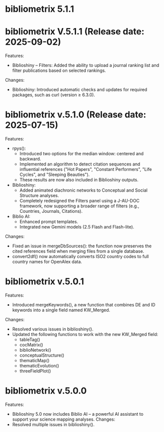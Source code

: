 # bibliometrix 5.1.1

# bibliometrix V.5.1.1 (Release date: 2025-09-02)

Features:
* Biblioshiny – Filters: Added the ability to upload a journal ranking list and filter publications based on selected rankings.

Changes:
* Biblioshiny: Introduced automatic checks and updates for required packages, such as curl (version ≥ 6.3.0).


# bibliometrix v.5.1.0 (Release date: 2025-07-15)

Features:
* rpys(): 
    - Introduced two options for the median window: centered and backward.
    - Implemented an algorithm to detect citation sequences and influential references ("Hot Papers", "Constant Performers", "Life Cycles", and "Sleeping Beauties").
    - These results are now also included in Biblioshiny outputs.
* Biblioshiny:
    - Added animated diachronic networks to Conceptual and Social Structure analyses.
    - Completely redesigned the Filters panel using a J-AU-DOC framework, now supporting a broader range of filters (e.g., Countries, Journals, Citations).
* Biblio AI: 
    - Enhanced prompt templates.
    - Integrated new Gemini models (2.5 Flash and Flash-lite).
    
Changes:
* Fixed an issue in mergeDbSources(): the function now preserves the cited references field when merging files from a single database.
* convert2df() now automatically converts ISO2 country codes to full country names for OpenAlex data.
    

# bibliometrix v.5.0.1 

Features:
* Introduced mergeKeywords(), a new function that combines DE and ID keywords into a single field named KW_Merged.

Changes:
* Resolved various issues in biblioshiny().
* Updated the following functions to work with the new KW_Merged field:
  - tableTag()
  - cocMatrix()
  - biblioNetwork()
  - conceptualStructure()
  - thematicMap()
  - thematicEvolution()
  - threeFieldPlot()


# bibliometrix v.5.0.0

Features:
* Biblioshiny 5.0 now includes Biblio AI – a powerful AI assistant to support your science mapping analyses.
Changes:
* Resolved multiple issues in biblioshiny().
